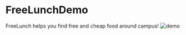 FreeLunchDemo
=============

FreeLunch helps you find free and cheap food around campus!
![demo](http://imgur.com/ykmWsEz)
